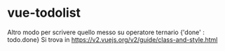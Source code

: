 # vue-todolist

Altro modo per scrivere quello messo su operatore ternario
{'done' : todo.done}
Si trova in https://v2.vuejs.org/v2/guide/class-and-style.html